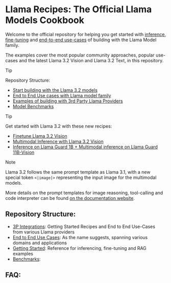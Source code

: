 # Llama Recipes: The Official Llama Models Cookbook
<!-- markdown-link-check-disable -->

Welcome to the official repository for helping you get started with [inference](https://github.com/init27/llama-recipes/tree/main/getting-started/inference), [fine-tuning](https://github.com/init27/llama-recipes/tree/main/getting-started/finetuning) and [end-to-end use-cases](https://github.com/init27/llama-recipes/tree/main/end-to-end-use-cases) of building with the Llama Model family.

The examples cover the most popular community approaches, popular use-cases and the latest Llama 3.2 Vision and Llama 3.2 Text, in this repository. 

> [!TIP]
> Repository Structure:
> * [Start building with the Llama 3.2 models](https://github.com/init27/llama-recipes/tree/main/getting-started)
> * [End to End Use cases with Llama model family](https://github.com/init27/llama-recipes/tree/main/end-to-end-use-cases)
> * [Examples of building with 3rd Party Llama Providers](https://github.com/init27/llama-recipes/tree/main/3p-integrations)
> * [Model Benchmarks](https://github.com/init27/llama-recipes/tree/main/benchmarks)

> [!TIP]
> Get started with Llama 3.2 with these new recipes:
> * [Finetune Llama 3.2 Vision](https://github.com/meta-llama/llama-recipes/blob/main/recipes/quickstart/finetuning/finetune_vision_model.md)
> * [Multimodal Inference with Llama 3.2 Vision](https://github.com/meta-llama/llama-recipes/blob/main/recipes/quickstart/inference/local_inference/README.md#multimodal-inference)
> * [Inference on Llama Guard 1B + Multimodal inference on Llama Guard 11B-Vision](https://github.com/meta-llama/llama-recipes/blob/main/recipes/responsible_ai/llama_guard/llama_guard_text_and_vision_inference.ipynb)

<!-- markdown-link-check-enable -->
> [!NOTE]
> Llama 3.2 follows the same prompt template as Llama 3.1, with a new special token `<|image|>` representing the input image for the multimodal models.
> 
> More details on the prompt templates for image reasoning, tool-calling and code interpreter can be found [on the documentation website](https://llama.meta.com/docs/model-cards-and-prompt-formats/llama3_2).


## Repository Structure:

- [3P Integrations](https://github.com/init27/llama-recipes/tree/main/3p-integrations): Getting Started Recipes and End to End Use-Cases from various Llama providers
- [End to End Use Cases](https://github.com/init27/llama-recipes/tree/main/end-to-end-use-cases): As the name suggests, spanning various domains and applications
- [Getting Started](https://github.com/init27/llama-recipes/tree/main/getting-started/): Reference for inferencing, fine-tuning and RAG examples
- [Benchmarks](https://github.com/init27/llama-recipes/tree/main/benchmarks):


## FAQ: 

